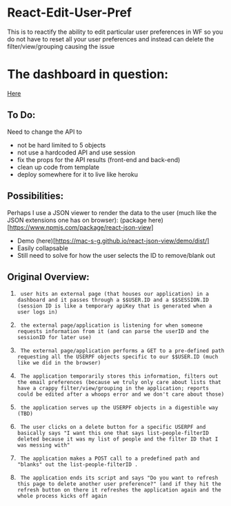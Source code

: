 # React-Edit-User-Pref
This is to reactify the ability to edit particular user preferences in WF so you do not have to reset all your user preferences and instead can delete the filter/view/grouping causing the issue

# The dashboard in question:
[Here](https://xandercanedo.my.workfront.com/dashboard/view?ID=5fa0943103c33dbda24582c6aabd7c9a)

## To Do:
Need to change the API to
- not be hard limited to 5 objects
- not use a hardcoded API and use session
- fix the props for the API results (front-end and back-end)
- clean up code from template
- deploy somewhere for it to live like heroku

## Possibilities:
Perhaps I use a JSON viewer to render the data to the user (much like the JSON extensions one has on browser): (package here)[https://www.npmjs.com/package/react-json-view]
- Demo (here)[https://mac-s-g.github.io/react-json-view/demo/dist/]
- Easily collapsable
- Still need to solve for how the user selects the ID to remove/blank out

## Original Overview:
1.      user hits an external page (that houses our application) in a dashboard and it passes through a $$USER.ID and a $$SESSION.ID (session ID is like a temporary apiKey that is generated when a user logs in)
2.      the external page/application is listening for when someone requests information from it (and can parse the userID and the sessionID for later use)
3.      The external page/application performs a GET to a pre-defined path requesting all the USERPF objects specific to our $$USER.ID (much like we did in the browser)
4.      The application temporarily stores this information, filters out the email preferences (because we truly only care about lists that have a crappy filter/view/grouping in the application; reports could be edited after a whoops error and we don't care about those)
5.      the application serves up the USERPF objects in a digestible way (TBD)
6.      The user clicks on a delete button for a specific USERPF and basically says "I want this one that says list-people-filterID deleted because it was my list of people and the filter ID that I was messing with"
7.      The application makes a POST call to a predefined path and "blanks" out the list-people-filterID .
8.      The application ends its script and says "Do you want to refresh this page to delete another user preference?" (and if they hit the refresh button on there it refreshes the application again and the whole process kicks off again